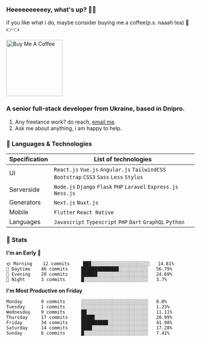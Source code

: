 ### Heeeeeeeeeey, what's up? 👋🏼

if you like what i do, maybe consider buying me a coffee(p.s. naaah tea) 🥺👉👈

<a href="https://www.buymeacoffee.com/leroywagner" target="_blank"><img src="https://cdn.buymeacoffee.com/buttons/v2/default-blue.png" alt="Buy Me A Coffee" width="150" ></a>

### A senior full-stack developer from Ukraine, based in Dnipro.

1. Any freelance work? do reach, [email me](mailto:leroy.wagner20@gmail.com).
2. Ask me about anything, i am happy to help.

### 🌱 Languages & Technologies

<table data-sourcepos="16:3-22:145">
  <thead>
    <tr data-sourcepos="16:3-16:97">
      <th data-sourcepos="16:4-16:24">Specification</th>
      <th data-sourcepos="16:26-16:96">List of technologies</th>
    </tr>
  </thead>
  <tbody>
    <tr data-sourcepos="18:3-18:128">
      <td data-sourcepos="18:4-18:22">UI</td>
      <td data-sourcepos="18:24-18:127">
        <code>React.js</code>
        <code>Vue.js</code>
        <code>Angular.js</code>
        <code>TailwindCSS</code>
        <code>Bootstrap</code>
        <code>CSS3</code>
        <code>Sass</code>
        <code>Less</code>
        <code>Stylus</code>
      </td>
    </tr>
    <tr data-sourcepos="19:3-19:100">
      <td data-sourcepos="19:4-19:22">Serverside</td>
      <td data-sourcepos="19:24-19:99">
        <code>Node.js</code>
        <code>Django</code>
        <code>Flask</code>
        <code>PHP</code>
        <code>Laravel</code>
        <code>Express.js</code>
        <code>Ness.js</code>
      </td>
    </tr>
    <tr data-sourcepos="20:3-20:95">
      <td data-sourcepos="20:4-20:22">Generators</td>
      <td data-sourcepos="20:24-20:94">
        <code>Next.js</code>
        <code>Nuxt.js</code>
      </td>
    </tr>
    <tr data-sourcepos="21:3-21:95">
      <td data-sourcepos="21:4-21:22">Mobile</td>
      <td data-sourcepos="21:24-21:94">
        <code>Flutter</code>
        <code>React Native</code>
      </td>
    </tr>
    <tr data-sourcepos="22:3-22:145">
      <td data-sourcepos="22:4-22:22">Languages</td>
      <td data-sourcepos="22:24-22:144">
        <code>Javascript</code>
        <code>Typescript</code>
        <code>PHP</code>
        <code>Dart</code>
        <code>GraphQL</code>
        <code>Python</code>
      </td>
    </tr>
  </tbody>
</table>

### 🍃 Stats
<!--START_SECTION:waka-->
**I'm an Early 🐤** 

```text
🌞 Morning    12 commits     ███░░░░░░░░░░░░░░░░░░░░░░   14.81% 
🌆 Daytime    46 commits     ██████████████░░░░░░░░░░░   56.79% 
🌃 Evening    20 commits     ██████░░░░░░░░░░░░░░░░░░░   24.69% 
🌙 Night      3 commits      █░░░░░░░░░░░░░░░░░░░░░░░░   3.7%

```
**I'm Most Productive on Friday** 

```text
Monday       0 commits      ░░░░░░░░░░░░░░░░░░░░░░░░░   0.0% 
Tuesday      1 commits      ░░░░░░░░░░░░░░░░░░░░░░░░░   1.23% 
Wednesday    9 commits      ██░░░░░░░░░░░░░░░░░░░░░░░   11.11% 
Thursday     17 commits     █████░░░░░░░░░░░░░░░░░░░░   20.99% 
Friday       34 commits     ██████████░░░░░░░░░░░░░░░   41.98% 
Saturday     14 commits     ████░░░░░░░░░░░░░░░░░░░░░   17.28% 
Sunday       6 commits      █░░░░░░░░░░░░░░░░░░░░░░░░   7.41%

```

<!--END_SECTION:waka-->




<!-- **💡 Awesome projects** 

[![Readme Card](https://github-readme-stats.vercel.app/api/pin/?username=leroywagner&repo=articlegenerator)](https://github.com/leroywagner/articlegenerator) -->
